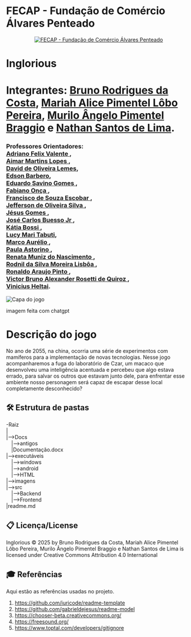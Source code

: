 
# FECAP - Fundação de Comércio Álvares Penteado

<p align="center">
<a href= "https://www.fecap.br/"><img src="https://encrypted-tbn0.gstatic.com/images?q=tbn:ANd9GcRhZPrRa89Kma0ZZogxm0pi-tCn_TLKeHGVxywp-LXAFGR3B1DPouAJYHgKZGV0XTEf4AE&usqp=CAU" alt="FECAP - Fundação de Comércio Álvares Penteado" border="0"></a>
</p>

# Inglorious
# Integrantes: <a href= "https://github.com/rodriguesbrun">Bruno Rodrigues da Costa</a>, <a href="https://github.com/alicelobwp">Mariah Alice Pimentel Lôbo Pereira</a>, <a href="https://github.com/Mura173">Murilo Ângelo Pimentel Braggio</a> e <a href="https://github.com/Nathan-bit711">Nathan Santos de Lima</a>.
### Professores Orientadores: <br><a href="https://www.linkedin.com/in/adriano-valente-534576135/" target="_blank" rel="noopener noreferrer"> Adriano Felix Valente </a>, <br><a href="https://www.linkedin.com/in/aimarlopes/" target="_blank" rel="noopener noreferrer"> Aimar Martins Lopes </a>, <br><a href="https://www.linkedin.com/in/dolemes/" target="_blank" rel="noopener noreferrer"> David de Oliveira Lemes</a>, <br><a href="https://www.linkedin.com/in/edsonbarbero/" target="_blank" rel="noopener noreferrer"> Edson Barbero</a>, <br><a href="https://www.linkedin.com/in/eduardo-savino-gomes-77833a10/" target="_blank" rel="noopener noreferrer"> Eduardo Savino Gomes </a>, <br><a href="https://www.linkedin.com/in/fabiano-on%C3%A7a-3214a12/" target="_blank" rel="noopener noreferrer"> Fabiano Onça </a>, <br><a href="https://www.linkedin.com/in/francisco-escobar/" target="_blank" rel="noopener noreferrer"> Francisco de Souza Escobar </a>, <br><a href="https://www.linkedin.com/in/jefferson-o-silva/" target="_blank" rel="noopener noreferrer"> Jefferson de Oliveira Silva </a>,<br><a href="https://www.linkedin.com/in/j%C3%A9sus-gomes-83b769108/" target="_blank" rel="noopener noreferrer"> Jésus Gomes </a>,<br><a href="https://www.linkedin.com/in/jbuesso/" target="_blank" rel="noopener noreferrer"> José Carlos Buesso Jr </a>, <br><a href="https://www.linkedin.com/in/katia-bossi/" target="_blank" rel="noopener noreferrer"> Kátia Bossi </a>, <br><a href="https://www.linkedin.com/in/lucymari/" target="_blank" rel="noopener noreferrer"> Lucy Mari Tabuti</a>, <br><a href="" target="_blank" rel="noopener noreferrer"> Marco Aurélio </a>, <br><a href="https://www.linkedin.com/in/paula-astorino-432b5812a/" target="_blank" rel="noopener noreferrer"> Paula Astorino </a>, <br><a href="https://www.linkedin.com/in/remuniz/" target="_blank" rel="noopener noreferrer"> Renata Muniz do Nascimento </a>, <br><a href="https://www.linkedin.com/in/professorrodnil/" target="_blank" rel="noopener noreferrer"> Rodnil da Silva Moreira Lisbôa </a>, <br><a href="https://www.linkedin.com/in/ronaldo-araujo-pinto-3542811a/" target="_blank" rel="noopener noreferrer"> Ronaldo Araujo Pinto </a>, <br><a href="https://www.linkedin.com/in/victorbarq/" target="_blank" rel="noopener noreferrer"> Victor Bruno Alexander Rosetti de Quiroz </a>, <br><a href="https://www.linkedin.com/in/vheltai/" target="_blank" rel="noopener noreferrer"> Vinicius Heltai</a>.


![Capa do jogo](https://github.com/user-attachments/assets/f7ff1cb1-547b-4055-a805-a6e846960833) 

<a> imagem feita com chatgpt</a>
# Descrição do jogo
No ano de 2055, na china, ocorria uma série de experimentos com mamíferos para a implementação de novas tecnologias.
Nesse jogo acompanharemos a fuga do laboratório de Czar, um macaco que desenvolveu uma inteligência acentuada e percebeu que algo estava errado, para salvar os outros que estavam junto dele, para enfrentar esse ambiente nosso personagem será capaz de escapar desse local completamente desconhecido?

 


## 🛠 Estrutura de pastas

-Raiz<br>
|<br>
|-->Docs<br>
  &emsp;|-->antigos<br>
  &emsp;|Documentação.docx<br>
|-->executáveis<br>
  &emsp;|-->windows<br>
  &emsp;|-->android<br>
  &emsp;|-->HTML<br>
|-->imagens<br>
|-->src<br>
  &emsp;|-->Backend<br>
  &emsp;|-->Frontend<br>
|readme.md<br>


## 📋 Licença/License
Inglorious © 2025 by Bruno Rodrigues da Costa, Mariah Alice Pimentel Lôbo Pereira, Murilo Ângelo Pimentel Braggio e Nathan Santos de Lima is licensed under Creative Commons Attribution 4.0 International 

## 🎓 Referências

Aqui estão as referências usadas no projeto.

1. <https://github.com/iuricode/readme-template>
2. <https://github.com/gabrieldejesus/readme-model>
3. <https://chooser-beta.creativecommons.org/>
4. <https://freesound.org/>
5. <https://www.toptal.com/developers/gitignore>
